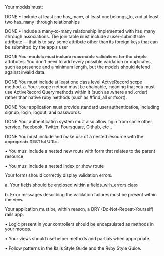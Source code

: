Your models must:

DONE • Include at least one has_many, at least one belongs_to, and at least two has_many :through relationships

DONE • Include a many-to-many relationship implemented with has_many :through associations. The join table must include a user-submittable attribute — that is to say, some attribute other than its foreign keys that can be submitted by the app's user

DONE Your models must include reasonable validations for the simple attributes. You don't need to add every possible validation or duplicates, such as presence and a minimum length, but the models should defend against invalid data.

DONE You must include at least one class level ActiveRecord scope method. a. Your scope method must be chainable, meaning that you must use ActiveRecord Query methods within it (such as .where and .order) rather than native ruby methods (such as #find_all or #sort).

DONE Your application must provide standard user authentication, including signup, login, logout, and passwords.

DONE Your authentication system must also allow login from some other service. Facebook, Twitter, Foursquare, Github, etc...

DONE You must include and make use of a nested resource with the appropriate RESTful URLs.

• You must include a nested new route with form that relates to the parent resource

• You must include a nested index or show route

Your forms should correctly display validation errors.

a. Your fields should be enclosed within a fields_with_errors class

b. Error messages describing the validation failures must be present within the view.

Your application must be, within reason, a DRY (Do-Not-Repeat-Yourself) rails app.

• Logic present in your controllers should be encapsulated as methods in your models.

• Your views should use helper methods and partials when appropriate.

• Follow patterns in the Rails Style Guide and the Ruby Style Guide.